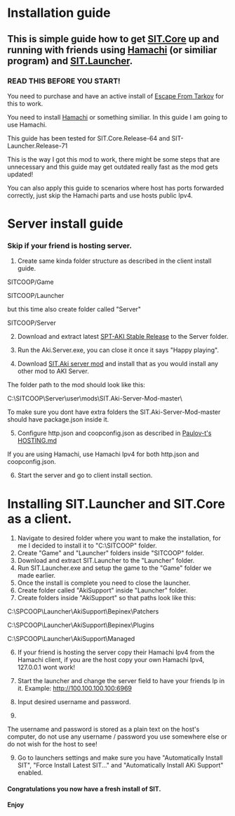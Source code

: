 
# Installation guide

## This is simple guide how to get [SIT.Core](https://github.com/paulov-t/SIT.Core) up and running with friends using [Hamachi](https://www.vpn.net/) (or similiar program) and [SIT.Launcher](https://github.com/paulov-t/SIT.Launcher).

### READ THIS BEFORE YOU START!
You need to purchase and have an active install of [Escape From Tarkov](https://www.escapefromtarkov.com/) for this to work.

You need to install [Hamachi](https://www.vpn.net/) or something similiar. In this guide I am going to use Hamachi.

This guide has been tested for SIT.Core.Release-64 and SIT-Launcher.Release-71

This is the way I got this mod to work, there might be some steps that are unnecessary and this guide may get outdated really fast as the mod gets updated!

You can also apply this guide to scenarios where host has ports forwarded correctly, just skip the Hamachi parts and use hosts public Ipv4.

# Server install guide 
### Skip if your friend is hosting server.
1. Create same kinda folder structure as described in the client install guide.

SITCOOP/Game

SITCOOP/Launcher

but this time also create folder called "Server"

SITCOOP/Server

2. Download and extract latest [SPT-AKI Stable Release](https://dev.sp-tarkov.com/SPT-AKI/Stable-releases/releases) to the Server folder.

3. Run the Aki.Server.exe, you can close it once it says "Happy playing".

4. Download [SIT.Aki server mod](https://github.com/paulov-t/SIT.Aki-Server-Mod) and install that as you would install any other mod to AKI Server.

The folder path to the mod should look like this:

C:\SITCOOP\Server\user\mods\SIT.Aki-Server-Mod-master\

To make sure you dont have extra folders the SIT.Aki-Server-Mod-master should have package.json inside it.

5. Configure http.json and coopconfig.json as described in [Paulov-t's HOSTING.md](https://github.com/paulov-t/SIT.Core/blob/master/HOSTING.md)

If you are using Hamachi, use Hamachi Ipv4 for both http.json and coopconfig.json.

6. Start the server and go to client install section.
#
#
# Installing SIT.Launcher and SIT.Core as a client.

1. Navigate to desired folder where you want to make the installation, for me I decided to install it to "C:\SITCOOP" folder.
2. Create "Game" and "Launcher" folders inside "SITCOOP" folder.
3. Download and extract SIT.Launcher to the "Launcher" folder.
4. Run SIT.Launcher.exe and setup the game to the "Game" folder we made earlier.
5. Once the install is complete you need to close the launcher.
6. Create folder called "AkiSupport" inside "Launcher" folder.
7. Create folders inside "AkiSupport" so that paths look like this:

C:\SPCOOP\Launcher\AkiSupport\Bepinex\Patchers

C:\SPCOOP\Launcher\AkiSupport\Bepinex\Plugins

C:\SPCOOP\Launcher\AkiSupport\Managed

6. If your friend is hosting the server copy their Hamachi Ipv4 from the Hamachi client, if you are the host copy your own Hamachi Ipv4, 127.0.0.1 wont work!
7. Start the launcher and change the server field to have your friends Ip in it.
Example: http://100.100.100.100:6969

8. Input desired username and password. 
9. 
The username and password is stored as a plain text on the host's computer, do not use any username / password you use somewhere else or do not wish for the host to see!

9. Go to launchers settings and make sure you have "Automatically Install SIT", "Force Install Latest SIT..." and "Automatically Install AKi Support" enabled.

#### Congratulations you now have a fresh install of SIT.
#### Enjoy
